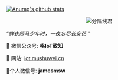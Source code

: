 [![Anurag's github stats](https://github-readme-stats.vercel.app/api?username=sanshengshui&show_icons=true&count_private=true&theme=cobalt)](https://github.com/anuraghazra/github-readme-stats)

<p align="center">
    <img src="https://james-1258744956.cos.ap-shanghai.myqcloud.com/thingsboard-mqtt-part2/dog_bone.gif" alt="分隔线君">
</p>

*“鲜衣怒马少年时，一夜忘尽长安花* ”



:seedling: ​微信公众号: **格IoT致知**

:wind_chime: 网站: [iot.mushuwei.cn](https://iot.mushuwei.cn/#/)

:sparkling_heart: ​个人微信号: **jamesmsw**

